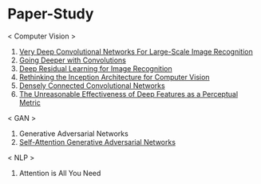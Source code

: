 # Paper-Study

< Computer Vision >

1. [Very Deep Convolutional Networks For Large-Scale Image Recognition](https://blog.naver.com/har99mit/222496693367)
2. [Going Deeper with Convolutions](https://blog.naver.com/har99mit/222499463316)
3. [Deep Residual Learning for Image Recognition](https://blog.naver.com/har99mit/222523357535)
4. [Rethinking the Inception Architecture for Computer Vision](https://blog.naver.com/har99mit/222523396535)
5. [Densely Connected Convolutional Networks](https://blog.naver.com/har99mit/222559562539)
6. [The Unreasonable Effectiveness of Deep Features as a Perceptual Metric](https://github.com/better62/Paper-Study/blob/main/The%20Unreasonable%20Effectiveness%20of%20Deep%20Features%20as%20a%20Perceptual%20Metric.pdf)


< GAN >
1. Generative Adversarial Networks
2. [Self-Attention Generative Adversarial Networks](https://blog.naver.com/har99mit/222667115160)


< NLP >
1. Attention is All You Need

